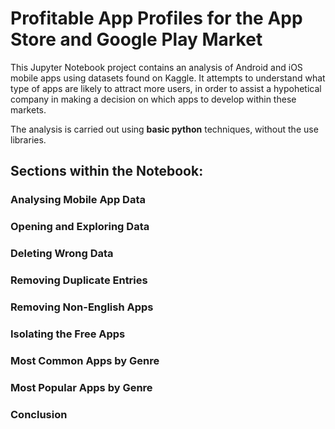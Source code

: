 # Profitable App Profiles for the App Store and Google Play Market 

This Jupyter Notebook project contains an analysis of Android and iOS mobile apps using datasets found on Kaggle. It attempts to understand what type of apps are likely to attract more users, in order to assist a hypohetical company in making a decision on which apps to develop within these markets.

The analysis is carried out using **basic python** techniques, without the use libraries. 

## Sections within the Notebook:
### Analysing Mobile App Data
### Opening and Exploring Data 
### Deleting Wrong Data 
### Removing Duplicate Entries 
### Removing Non-English Apps
### Isolating the Free Apps
### Most Common Apps by Genre
### Most Popular Apps by Genre
### Conclusion

